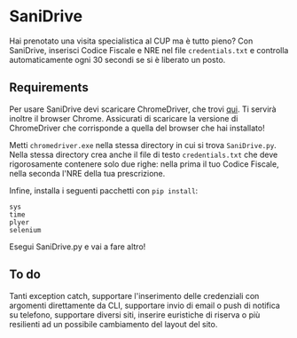 # SaniDrive
Hai prenotato una visita specialistica al CUP ma è tutto pieno?
Con SaniDrive, inserisci Codice Fiscale e NRE nel file `credentials.txt` e controlla automaticamente ogni 30 secondi se si è liberato un posto.

## Requirements
Per usare SaniDrive devi scaricare ChromeDriver, che trovi [qui](https://googlechromelabs.github.io/chrome-for-testing/). Ti servirà inoltre il browser Chrome. Assicurati di scaricare la versione di ChromeDriver che corrisponde a quella del browser che hai installato!

Metti `chromedriver.exe` nella stessa directory in cui si trova `SaniDrive.py`.
Nella stessa directory crea anche il file di testo `credentials.txt` che deve rigorosamente contenere solo due righe: nella prima il tuo Codice Fiscale, nella seconda l'NRE della tua prescrizione.

Infine, installa i seguenti pacchetti con `pip install`:
```
sys
time
plyer
selenium
```

Esegui SaniDrive.py e vai a fare altro!

## To do
Tanti exception catch, supportare l'inserimento delle credenziali con argomenti direttamente da CLI, supportare invio di email o push di notifica su telefono, supportare diversi siti, inserire euristiche di riserva o più resilienti ad un possibile cambiamento del layout del sito.
